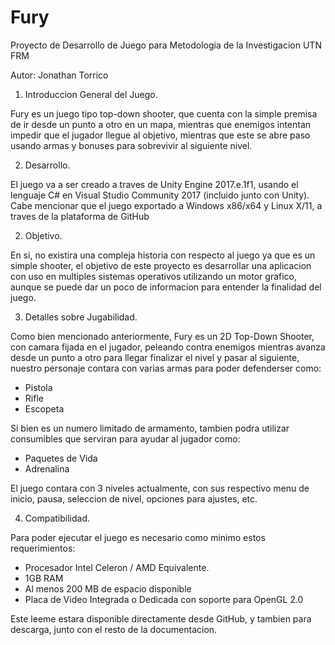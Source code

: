 # Fury
Proyecto de Desarrollo de Juego para Metodologia de la Investigacion UTN FRM

Autor: Jonathan Torrico

1. Introduccion General del Juego.

Fury es un juego tipo top-down shooter, que cuenta con la simple premisa de ir desde un punto a otro en un mapa, mientras que enemigos intentan impedir que el jugador llegue al objetivo, mientras que este se abre paso usando armas y bonuses para sobrevivir al siguiente nivel.

2. Desarrollo.

El juego va a ser creado a traves de Unity Engine 2017.e.1f1, usando el lenguaje C# en Visual Studio Community 2017 (incluido junto con Unity). Cabe mencionar que el juego exportado a Windows x86/x64 y Linux X/11, a traves de la plataforma de GitHub

2. Objetivo.

En si, no existira una compleja historia con respecto al juego ya que es un simple shooter, el objetivo de este proyecto es desarrollar una aplicacion con uso en multiples sistemas operativos utilizando un motor grafico, aunque se puede dar un poco de informacion para entender la finalidad del juego.

3. Detalles sobre Jugabilidad.

Como bien mencionado anteriormente, Fury es un 2D Top-Down Shooter, con camara fijada en el jugador, peleando contra enemigos mientras avanza desde un punto a otro para llegar finalizar el nivel y pasar al siguiente, nuestro personaje contara con varias armas para poder defenderser como:

  - Pistola
  - Rifle
  - Escopeta

Si bien es un numero limitado de armamento, tambien podra utilizar consumibles que serviran para ayudar al jugador como:

  - Paquetes de Vida
  - Adrenalina
  
  El juego contara con 3 niveles actualmente, con sus respectivo menu de inicio, pausa, seleccion de nivel, opciones para ajustes, etc.
  
  4. Compatibilidad.
  
  Para poder ejecutar el juego es necesario como minimo estos requerimientos:
  
  - Procesador Intel Celeron / AMD Equivalente.
  - 1GB RAM
  - Al menos 200 MB de espacio disponible
  - Placa de Video Integrada o Dedicada con soporte para OpenGL 2.0
  
  Este leeme estara disponible directamente desde GitHub, y tambien para descarga, junto con el resto de la documentacion.
